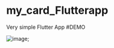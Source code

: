 # my_card_Flutterapp

Very simple Flutter App 
#DEMO

![image](https://user-images.githubusercontent.com/72565941/135403406-516dc0c0-e3a8-4e38-bc41-5e434ac0e286.png);



